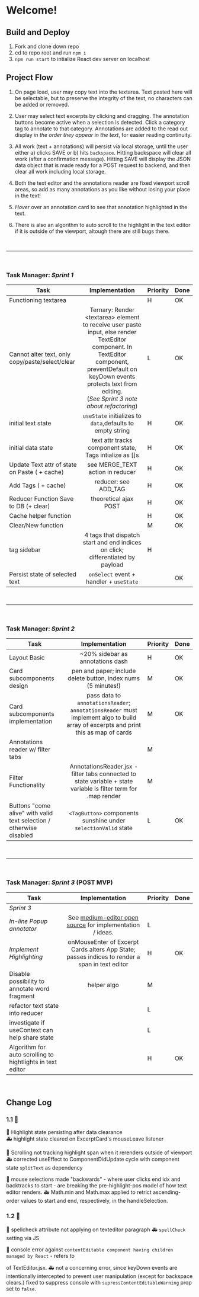 # Welcome!

## Build and Deploy     

1. Fork and clone down repo
1. cd to repo root and run `npm i`
1. `npm run start` to intialize React dev server on localhost

## Project Flow

1. On page load, user may copy text into the textarea.  Text pasted here will be selectable, but to preserve the integrity of the text, no characters can be added or removed.

1. User may select text excerpts by clicking and dragging.  The annotation buttons become active when a selection is detected.  Click a category tag to annotate to that category.  Annotations are added to the read out display *in the order they appear in the text*, for easier reading continuity.

1. All work (text + annotations) will persist via local storage, until the user either a) clicks SAVE or b) hits `backspace`.  Hitting backspace will clear all work (after a confirmation message).  Hitting SAVE will display the JSON data object that is made ready for a POST request to backend, and then clear all work including local storage.

1. Both the text editor and the annotations reader are fixed viewport scroll areas, so add as many annotations as you like without losing your place in the text!

1. *Hover* over an annotation card to see that annotation highlighted in the text.

1. There is also an algorithm to auto scroll to the highlight in the text editor if it is outside of the viewport, altough there are still bugs there.




<br />

---

<br />

### Task Manager: _Sprint 1_
| Task | Implementation | Priority | Done |
| ---- | :------------: | -------- | ---- |
| Functioning textarea | | H | OK |
| Cannot alter text, only copy/paste/select/clear | Ternary: Render \<textarea> element to receive user paste input, else render TextEditor component.  In TextEditor component, preventDefault on keyDown events protects text from editing.  <br />(_See Sprint 3 note about refactoring_)| L | OK
| initial text state | `useState` initializes to `data`,defaults to empty string | H | OK
| initial data state | text attr tracks component state, Tags intialize as []s | H | OK
| Update Text attr of state on Paste ( + cache) | see MERGE_TEXT action in reducer| H | OK
| Add Tags ( + cache) | reducer: see ADD_TAG | H | OK
| Reducer Function Save to DB (+ clear) | theoretical ajax POST | H | OK
| Cache helper function | | H |  OK
| Clear/New function | | M |  OK |
| tag sidebar | 4 tags that dispatch start and end indices on click; differentiated by payload | H
| Persist state of selected text | `onSelect` event + handler + `useState` | | OK 
<br />

---

<br />

### Task Manager: _Sprint 2_
| Task | Implementation | Priority | Done |
| ---- | :------------: | -------- | ---- |
| Layout Basic     |  ~20% sidebar as annotations dash | H | OK
|  Card subcomponents design | pen and paper; include delete button, index nums (5 minutes!)  | M | OK
| Card subcomponents implementation | pass data to `annotationsReader`; `annotationsReader` must implement algo to build array of excerpts and print this as map of cards| M | OK
| Annotations reader w/ filter tabs |  | M
| Filter Functionality | AnnotationsReader.jsx - filter tabs connected to state variable + state variable is filter term for .map render | M 
| Buttons "come alive" with valid text selection / otherwise disabled | `<TagButton>` components sunshine under `selectionValid` state | L  | OK

<br />

---

<br />

### Task Manager: _Sprint 3_ (POST MVP)
| Task | Implementation | Priority | Done |
| ------------- | :------------: | -------- | ---- |
| _Sprint 3_ |
| *In-line Popup annotator* | See [medium-editor open source](https://github.com/yabwe/medium-editor) for implementation / ideas.  | L | 
| *Implement Highlighting* | onMouseEnter of Excerpt Cards alters App State; passes indices to render a span in text editor| H | OK
| Disable possibility to annotate word fragment | helper algo | M | |
| refactor text state into reducer |  | L
| investigate if useContext can help share state | | L
| Algorithm for auto scrolling to hightlights in text editor |  | H | OK


<br>


## Change Log

### 1.1 :memo:

:bug: Highlight state persisting after data clearance <br/>
:ambulance: highlight state cleared on ExcerptCard's mouseLeave listener

:bug: Scrolling not tracking highlight span when it rerenders outside of viewport
:ambulance: corrected useEffect to ComponentDidUpdate cycle with component state `splitText` as dependency

:bug: mouse selections made "backwards" - where user clicks end idx and backtracks to start - are breaking the pre-highlight-pos model of how text editor renders.
:ambulance: Math.min and Math.max applied to retrict ascending-order values to start and end, respectively, in the handleSelection.

### 1.2 :memo:

:bug: spellcheck attribute not applying on texteditor paragraph
:ambulance: `spellCheck` setting via JS

:bug: console error against `contentEditable component having children managed by React` - refers to <p> of TextEditor.jsx.
:ambulance: not a concerning error, since keyDown events are intentionally intercepted to prevent user manipulation (except for backspace clears.)  fixed to suppress console with `supressContentEditableWarning` prop set to `false`.

